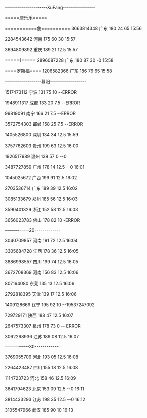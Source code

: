---------------------XuFang----------------

=====摩乐乐=====

===========詹==========
3663814348 广东 180 24 65
15:56

2284543642 河南 175 60 30
15:57

3694809892 重庆 189 21 12.5
15:57

=====1=====
2896087228 广东 180 87 30   -0
15:58

====罗斯福====
1206582366 广东 186 76 65
15:58

------------------慕阳------------------

1517473112 宁波 131 75 10  --ERROR

1948911317 成都 133 20 7.5  --ERROR

99819091 南宁 166 21 7.5  --ERROR

3572754303 邯郸 158 25 7.5  --ERROR

1405526800 深圳 134 34 12.5
15:59

3757762603 贵州 199 63 12.5
16:00

1926517989 温州 139 57 0  --0

3487727859 广州 178 14 12.5  --0
16:01

1045025672 广西 199 91 12.5
16:02

2703536714 广东 189 39 12.5
16:02

3085133679 郑州 185 56 12.5
16:03

3590401329 浙江 152 58 12.5
16:03

3656023783 佛山 178 82 10  -ERROR

------------20-------------

3040709857 河南 191 72 12.5
16:04

3305684728 江西 178 36 12.5
16:05

3886998557 四川 199 74 12.5
16:05

3672708369 河南 156 83 12.5
16:06

807164080 东莞 135 13 12.5
16:06

2792818395 天津 139 17 12.5
16:06

1409128669 辽宁 195 92 10  --19537247092

729729171 陕西 188 47 12.5
16:07

2647573307 泉州 178 73 0  --	ERROR

3062268936 江苏 189 08 12.5
16:07

------------30------------

3769055709 河北 193 05 12.5
16:08

2264423487 四川 155 18 12.5
16:08

1114723723 河北 158 46 12.5
16:09

3641794623 北京 153 09 12.5  --0
16:11

3814433293 江苏 198 35 12.5  --0
16:12

3105547966 武汉 185 90 10
16:13
